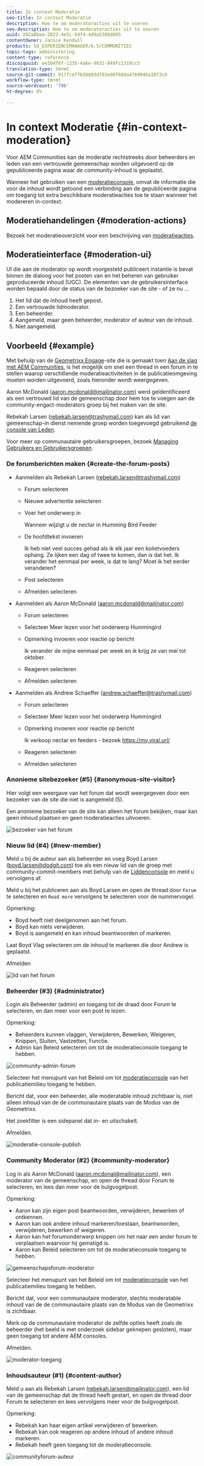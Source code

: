 ```yaml
---
title: In context Moderatie
seo-title: In context Moderatie
description: Hoe te om moderatoracties uit te voeren
seo-description: Hoe te om moderatoracties uit te voeren
uuid: 282a8bea-2822-4e5c-b9f4-4d9a5380d895
contentOwner: Janice Kendall
products: SG_EXPERIENCEMANAGER/6.5/COMMUNITIES
topic-tags: administering
content-type: reference
discoiquuid: ee104f6f-123b-4a6e-9031-849fc1318cc5
translation-type: tm+mt
source-git-commit: 917fceffb58883df83e96f60da4769046a18f3c0
workflow-type: tm+mt
source-wordcount: '796'
ht-degree: 0%

---
```



# In context Moderatie {#in-context-moderation}

Voor AEM Communities kan de moderatie rechtstreeks door beheerders en leden van een vertrouwde gemeenschap worden uitgevoerd op de gepubliceerde pagina waar de community-inhoud is geplaatst.

Wanneer het gebruiken van een [moderatieconsole](moderation.md), omvat de informatie die voor de inhoud wordt getoond een verbinding aan de gepubliceerde pagina om toegang tot extra beschikbare moderatieacties toe te staan wanneer het modereren in-context.

## Moderatiehandelingen {#moderation-actions}

Bezoek het moderatieoverzicht voor een beschrijving van [moderatieacties](moderate-ugc.md#moderation-actions).

## Moderatieinterface {#moderation-ui}

UI die aan de moderator op wordt voorgesteld publiceert instantie is bevat binnen de dialoog voor het posten van en het beheren van gebruiker geproduceerde inhoud (UGC). De elementen van de gebruikersinterface worden bepaald door de status van de bezoeker van de site - of ze nu ...

1. Het lid dat de inhoud heeft gepost.
1. Een vertrouwde lidmoderator.
1. Een beheerder.
1. Aangemeld, maar geen beheerder, moderator of auteur van de inhoud.
1. Niet aangemeld.

## Voorbeeld {#example}

Met behulp van de [Geometrixx Engage](http://localhost:4503/content/sites/engage/en.html)-site die is gemaakt toen [Aan de slag met AEM Communities](getting-started.md), is het mogelijk om snel een thread in een forum in te stellen waarop verschillende moderatieactiviteiten in de publicatieomgeving moeten worden uitgevoerd, zoals hieronder wordt weergegeven.

Aaron McDonald (aaron.mcdonald@mailinator.com) werd geïdentificeerd als een vertrouwd lid van de gemeenschap door hem toe te voegen aan de community-engact-moderators groep bij het maken van de site.

Rebekah Larsen (rebekah.larsen@trashymail.com) kan als lid van gemeenschap-in dienst nemende groep worden toegevoegd gebruikend [de console van Leden](members.md).

Voor meer op communautaire gebruikersgroepen, bezoek [Managing Gebruikers en Gebruikersgroepen](users.md).

### De forumberichten maken {#create-the-forum-posts}

* Aanmelden als Rebekah Larsen (rebekah.larsen@trashymail.com)

   * Forum selecteren
   * Nieuwe advertentie selecteren
   * Voer het onderwerp in

      Wanneer wijzigt u de nectar in Humming Bird Feeder

   * De hoofdtekst invoeren

      Ik heb niet veel succes gehad als ik elk jaar een kolietvoeders ophang. Ze lijken een dag of twee te komen, dan is dat het. Ik verander het eenmaal per week, is dat te lang? Moet ik het eerder veranderen?

   * Post selecteren
   * Afmelden selecteren

* Aanmelden als Aaron McDonald (aaron.mcdonald@mailinator.com)

   * Forum selecteren
   * Selecteer Meer lezen voor het onderwerp Hummingird
   * Opmerking invoeren voor reactie op bericht

      Ik verander de mijne eenmaal per week en ik krijg ze van mei tot oktober.

   * Reageren selecteren
   * Afmelden selecteren

* Aanmelden als Andrew Schaeffer (andrew.schaeffer@trashymail.com)

   * Forum selecteren
   * Selecteer Meer lezen voor het onderwerp Hummingird
   * Opmerking invoeren voor reactie op bericht

      Ik verkoop nectar en feeders - bezoek https://my.viral.url/

   * Reageren selecteren
   * Afmelden selecteren

### Anonieme sitebezoeker (#5) {#anonymous-site-visitor}

Hier volgt een weergave van het forum dat wordt weergegeven door een bezoeker van de site die niet is aangemeld (5).

Een anonieme bezoeker van de site kan alleen het forum bekijken, maar kan geen inhoud plaatsen en geen moderatieacties uitvoeren.

![bezoeker van het forum](assets/community-forum-visitor.png)

### Nieuw lid (#4) {#new-member}

Meld u bij de auteur aan als beheerder en voeg Boyd Larsen (boyd.larsen@dodgit.com) toe als een nieuw lid van de groep met community-commit-members met behulp van de [Liddenconsole](members.md) en meld u vervolgens af.

Meld u bij het publiceren aan als Boyd Larsen en open de thread door `Forum` te selecteren en `Read more` vervolgens te selecteren voor de nummervogel.

Opmerking:

* Boyd heeft niet deelgenomen aan het forum.
* Boyd kan niets verwijderen.
* Boyd is aangemeld en kan inhoud beantwoorden of markeren.

Laat Boyd Vlag selecteren om de inhoud te markeren die door Andrew is geplaatst.

Afmelden

![lid van het forum](assets/community-forum-member.png)

### Beheerder (#3) {#administrator}

Login als Beheerder (admin) en toegang tot de draad door Forum te selecteren, en dan meer voor een post te lezen.

Opmerking:

* Beheerders kunnen vlaggen, Verwijderen, Bewerken, Weigeren, Knippen, Sluiten, Vastzetten, Functie.
* Admin kan Beleid selecteren om tot de moderatieconsole toegang te hebben.

![community-admin-forum](assets/community-admin-forum.png)

Selecteer het menupunt van het Beleid om tot [moderatieconsole](moderation.md) van het publicatiemilieu toegang te hebben.

Bericht dat, voor een beheerder, alle moderatable inhoud zichtbaar is, niet alleen inhoud van de de communautaire plaats van de Modus van de Geometrixx.

Het zoekfilter is een sidepanel dat in- en uitschakelt.

Afmelden.

![moderatie-console-publish](assets/moderation-console-publish.png)

### Community Moderator (#2) {#community-moderator}

Log in als Aaron McDonald (aaron.mcdonal@mailinator.com), een moderator van de gemeenschap, en open de thread door Forum te selecteren, en lees dan meer voor de bulgvogelpost.

Opmerking:

* Aaron kan zijn eigen post beantwoorden, verwijderen, bewerken of ontkennen.
* Aaron kan ook andere inhoud markeren/toestaan, beantwoorden, verwijderen, bewerken of weigeren.
* Aaron kan het forumonderwerp knippen om het naar een ander forum te verplaatsen waarvoor hij gematigd is.
* Aaron kan Beleid selecteren om tot de moderatieconsole toegang te hebben.

![gemeenschapsforum-moderator](assets/community-forum-moderator.png)

Selecteer het menupunt van het Beleid om tot [moderatieconsole](moderation.md) van het publicatiemilieu toegang te hebben.

Bericht dat, voor een communautaire moderator, slechts moderatable inhoud van de de communautaire plaats van de Modus van de Geometrixx is zichtbaar.

Merk op de communautaire moderator de zelfde opties heeft zoals de beheerder (het beeld is met onderzoek sidebar geknepen gesloten), maar geen toegang tot andere AEM consoles.

Afmelden.

![moderator-toegang](assets/moderator-access.png)

### Inhoudsauteur (#1) {#content-author}

Meld u aan als Rebekah Larsen (rebekah.larsen@mailinator.com), een lid van de gemeenschap dat de thread heeft gestart, en open de thread door Forum te selecteren en lees vervolgens meer voor de bulgvogelpost.

Opmerking:

* Rebekah kan haar eigen artikel verwijderen of bewerken.
* Rebekah kan ook reageren op andere inhoud of andere inhoud markeren.
* Rebekah heeft geen toegang tot de moderatieconsole.

![communityforum-auteur](assets/community-forum-author.png)

